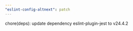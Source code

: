 ```yaml
---
"eslint-config-altnext": patch
---
```


chore(deps): update dependency eslint-plugin-jest to v24.4.2
